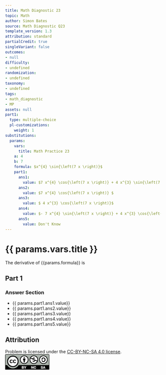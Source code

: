 ```yaml
---
title: Math Diagnostic 23
topic: Math
author: Simon Bates
source: Math Diagnostic Q23
template_version: 1.3
attribution: standard
partialCredit: true
singleVariant: false
outcomes:
- null
difficulty:
- undefined
randomization:
- undefined
taxonomy:
- undefined
tags:
- math_diagnostic
- MP
assets: null
part1:
  type: multiple-choice
  pl-customizations:
    weight: 1
substitutions:
  params:
    vars:
      title: Math Practice 23
    a: 4
    b: 7
    formula: $x^{4} \sin{\left(7 x \right)}$
    part1:
      ans1:
        value: $7 x^{4} \cos{\left(7 x \right)} + 4 x^{3} \sin{\left(7 x \right)}$
      ans2:
        value: $7 x^{4} \cos{\left(7 x \right)} $
      ans3:
        value: $ 4 x^{3} \cos{\left(7 x \right)}$
      ans4:
        value: $- 7 x^{4} \sin{\left(7 x \right)} + 4 x^{3} \cos{\left(7 x \right)}$
      ans5:
        value: Don't Know
---
```

# {{ params.vars.title }}
The derivative of {{params.formula}} is

## Part 1

### Answer Section

- {{ params.part1.ans1.value}}
- {{ params.part1.ans2.value}}
- {{ params.part1.ans3.value}}
- {{ params.part1.ans4.value}}
- {{ params.part1.ans5.value}}

## Attribution

Problem is licensed under the [CC-BY-NC-SA 4.0 license](https://creativecommons.org/licenses/by-nc-sa/4.0/).<br> ![The Creative Commons 4.0 license requiring attribution-BY, non-commercial-NC, and share-alike-SA license.](https://raw.githubusercontent.com/firasm/bits/master/by-nc-sa.png)